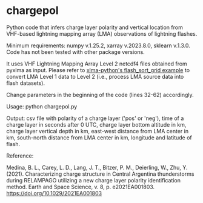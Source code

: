 # chargepol

Python code that infers charge layer polarity and vertical location from VHF-based lightning mapping array (LMA) observations of lightning flashes.

Minimum requirements: numpy v.1.25.2, xarray v.2023.8.0, sklearn v.1.3.0. Code has not been tested with other package versions.

It uses VHF Lightning Mapping Array Level 2 netcdf4 files obtained from pyxlma as input. Please refer to [xlma-python's flash_sort_grid example](https://github.com/deeplycloudy/xlma-python/blob/master/examples/pyxlma_flash_sort_grid.py) to convert LMA Level 1 data to Level 2 (i.e., process LMA source data into flash datasets).

Change parameters in the beginning of the code (lines 32-62) accordingly. 

Usage: python chargepol.py

Output: csv file with polarity of a charge layer ('pos' or 'neg'), time of a charge layer in seconds after 0 UTC, charge layer bottom altitude in km, charge layer vertical depth in km, east-west distance from LMA center in km, south-north distance from LMA center in km, longitude and latitude of flash.

Reference: 

Medina, B. L., Carey, L. D., Lang, J. T., Bitzer, P. M., Deierling, W., Zhu, Y. (2021). Characterizing charge structure in Central Argentina thunderstorms during RELAMPAGO utilizing a new charge layer polarity identification method. Earth and Space Science, v. 8, p. e2021EA001803. https://doi.org/10.1029/2021EA001803
